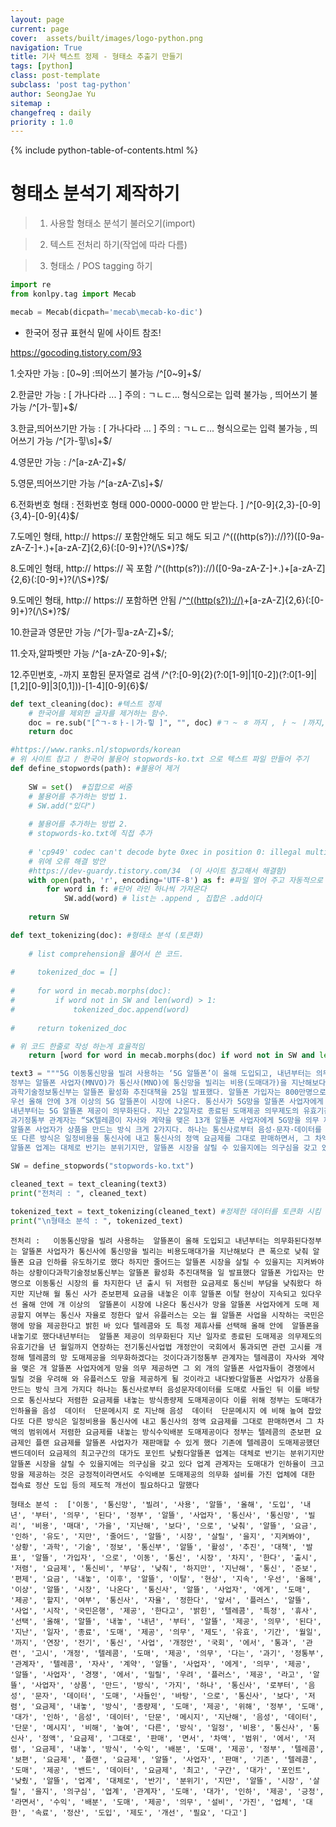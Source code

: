 ```yaml
---
layout: page
current: page
cover:  assets/built/images/logo-python.png
navigation: True
title: 기사 텍스트 정제 - 형태소 추출기 만들기
tags: [python]  
class: post-template
subclass: 'post tag-python'
author: SeongJae Yu
sitemap :
changefreq : daily
priority : 1.0
---
```

{% include python-table-of-contents.html %}

# 형태소 분석기 제작하기

> 1. 사용할 형태소 분석기 불러오기(import)

> 2. 텍스트 전처리 하기(작업에 따라 다름)

> 3. 형태소 / POS tagging 하기


```python
import re
from konlpy.tag import Mecab

mecab = Mecab(dicpath='mecab\mecab-ko-dic')


```

* 한국어 정규 표현식
  밑에 사이트 참조!


https://gocoding.tistory.com/93


1.숫자만 가능 : [0~9] :띄어쓰기 불가능
/^[0~9]+$/

2.한글만 가능 : [ 가나다라 ... ] 주의 : ㄱㄴㄷ... 형식으로는 입력 불가능 , 띄어쓰기 불가능
/^[가-힣]+$/



3.한글,띄어쓰기만 가능 : [ 가나다라 ... ] 주의 : ㄱㄴㄷ... 형식으로는 입력 불가능 , 띄어쓰기 가능
/^[가-힣\s]+$/



4.영문만 가능 :
/^[a-zA-Z]+$/



5.영문,띄어쓰기만 가능
/^[a-zA-Z\s]+$/



6.전화번호 형태 : 전화번호 형태 000-0000-0000 만 받는다. ]
/^[0-9]{2,3}-[0-9]{3,4}-[0-9]{4}$/



7.도메인 형태, http:// https:// 포함안해도 되고 해도 되고
/^(((http(s?))\:\/\/)?)([0-9a-zA-Z\-]+\.)+[a-zA-Z]{2,6}(\:[0-9]+)?(\/\S*)?$/



8.도메인 형태, http:// https:// 꼭 포함
/^((http(s?))\:\/\/)([0-9a-zA-Z\-]+\.)+[a-zA-Z]{2,6}(\:[0-9]+)?(\/\S*)?$/



9.도메인 형태, http:// https:// 포함하면 안됨
/^[^((http(s?))\:\/\/)]([0-9a-zA-Z\-]+\.)+[a-zA-Z]{2,6}(\:[0-9]+)?(\/\S*)?$/



10.한글과 영문만 가능
/^[가-힣a-zA-Z]+$/;



11.숫자,알파벳만 가능
/^[a-zA-Z0-9]+$/;



12.주민번호, -까지 포함된 문자열로 검색
/^(?:[0-9]{2}(?:0[1-9]|1[0-2])(?:0[1-9]|[1,2][0-9]|3[0,1]))-[1-4][0-9]{6}$/





```python
def text_cleaning(doc): #텍스트 정제 
    # 한국어를 제외한 글자를 제거하는 함수.
    doc = re.sub("[^ㄱ-ㅎㅏ-ㅣ가-힣 ]", "", doc) #ㄱ ~ ㅎ 까지 , ㅏ ~ ㅣ까지, 가 ~ 힣 까지 , 띄어쓰기 꼭 포함 해주기~ 
    return doc

#https://www.ranks.nl/stopwords/korean
# 위 사이트 참고 / 한국어 불용어 stopwords-ko.txt 으로 텍스트 파일 만들어 주기 
def define_stopwords(path): #불용어 제거
    
    SW = set()  #집합으로 써줌
    # 불용어를 추가하는 방법 1.
    # SW.add("있다")
    
    # 불용어를 추가하는 방법 2.
    # stopwords-ko.txt에 직접 추가
    
    # 'cp949' codec can't decode byte 0xec in position 0: illegal multibyte sequence
    # 위에 오류 해결 방안
    #https://dev-guardy.tistory.com/34  (이 사이트 참고해서 해결함)
    with open(path, 'r', encoding='UTF-8') as f: #파일 열어 주고 자동적으로 닫아준다
        for word in f: #단어 라인 하나씩 가져온다 
            SW.add(word) # list는 .append , 집합은 .add이다 
            
    return SW

def text_tokenizing(doc): #형태소 분석 (토큰화)
    
    # list comprehension을 풀어서 쓴 코드.
    
#     tokenized_doc = []
    
#     for word in mecab.morphs(doc):
#         if word not in SW and len(word) > 1:
#             tokenized_doc.append(word)
    
#     return tokenized_doc    

# 위 코드 한줄로 작성 하는게 효율적임 
    return [word for word in mecab.morphs(doc) if word not in SW and len(word) > 1] # not in 을 사용 함 으로써 SW 포함되지 않도록 함 
```


```python
text3 = """5G 이동통신망을 빌려 사용하는 ‘5G 알뜰폰’이 올해 도입되고, 내년부터는 의무화된다.
정부는 알뜰폰 사업자(MNVO)가 통신사(MNO)에 통신망을 빌리는 비용(도매대가)을 지난해보다 큰 폭으로 낮춰, 알뜰폰 요금 인하를 유도하기로 했다. 하지만 줄어드는 알뜰폰 시장을 살릴 수 있을지는 지켜봐야 하는 상황이다.
과학기술정보통신부는 알뜰폰 활성화 추진대책을 25일 발표했다. 알뜰폰 가입자는 800만명으로 이동통신 시장의 12%를 차지한다. 2011년 출시 뒤 저렴한 요금제로 통신비 부담을 낮춰왔다. 하지만 지난해 5월 통신 3사가 준보편제 요금을 내놓은 이후 알뜰폰 이탈 현상이 지속되고 있다.
우선 올해 안에 3개 이상의 5G 알뜰폰이 시장에 나온다. 통신사가 5G망을 알뜰폰 사업자에게 도매 제공할지 여부는 통신사 자율로 정한다. 앞서 LG유플러스는 오는 10월 알뜰폰 사업을 시작하는 KB국민은행에 5G망을 제공한다고 밝힌 바 있다. SK텔레콤와 KT도 특정 제휴사를 선택해 올해 안에 5G 알뜰폰을 내놓기로 했다.
내년부터는 5G 알뜰폰 제공이 의무화된다. 지난 22일자로 종료된 도매제공 의무제도의 유효기간을 2022년 9월22일까지 연장하는 전기통신사업법 개정안이 국회에서 통과되면, 관련 고시를 개정해 SK텔레콤의 5G망 도매제공을 의무화하겠다는 것이다.
과기정통부 관계자는 “SK텔레콤이 자사와 계약을 맺은 13개 알뜰폰 사업자에게 5G망을 의무 제공하면, 그 외 31개의 알뜰폰 사업자들이 경쟁에서 밀릴 것을 우려해 KT와 LG유플러스도 5G망을 제공하게 될 것”이라고 내다봤다.
알뜰폰 사업자가 상품을 만드는 방식 크게 2가지다. 하나는 통신사로부터 음성·문자·데이터를 도매로 사들인 뒤 이를 바탕으로 통신사보다 저렴한 요금제를 내놓는 방식(종량제 도매제공)이다. 이를 위해 정부는 도매대가 인하율을 음성 17.8%, 데이터 19.2%, 단문메시지 1.15%로, 지난해 음성 15.1%, 데이터 19.1%, 단문메시지 1.13%에 비해 높여 잡았다.
또 다른 방식은 일정비용을 통신사에 내고 통신사의 정액 요금제를 그대로 판매하면서, 그 차액의 범위에서 저렴한 요금제를 내놓는 방식(수익배분 도매제공)이다. 정부는 SK텔레콤의 준보편 요금제인 ‘T플랜 요금제’를 알뜰폰 사업자가 재판매할 수 있게 했다. 기존에 SK텔레콤이 도매제공했던 ‘밴드데이터 요금제’의 최고구간의 대가도 1.5%포인트 낮췄다.
알뜰폰 업계는 대체로 반기는 분위기지만, 알뜰폰 시장을 살릴 수 있을지에는 의구심을 갖고 있다. 업계 관계자는 “도매대가 인하율이 크고, 5G망을 제공하는 것은 긍정적”이라면서도 “수익배분 도매제공의 의무화, 설비를 가진 업체에 대한 접속료 정산 도입 등의 제도적 개선이 필요하다”고 말했다."""
```


```python
SW = define_stopwords("stopwords-ko.txt")

cleaned_text = text_cleaning(text3)
print("전처리 : ", cleaned_text)

tokenized_text = text_tokenizing(cleaned_text) #정제한 데이터를 토큰화 시킴 
print("\n형태소 분석 : ", tokenized_text)
```

    전처리 :   이동통신망을 빌려 사용하는  알뜰폰이 올해 도입되고 내년부터는 의무화된다정부는 알뜰폰 사업자가 통신사에 통신망을 빌리는 비용도매대가을 지난해보다 큰 폭으로 낮춰 알뜰폰 요금 인하를 유도하기로 했다 하지만 줄어드는 알뜰폰 시장을 살릴 수 있을지는 지켜봐야 하는 상황이다과학기술정보통신부는 알뜰폰 활성화 추진대책을 일 발표했다 알뜰폰 가입자는 만명으로 이동통신 시장의 를 차지한다 년 출시 뒤 저렴한 요금제로 통신비 부담을 낮춰왔다 하지만 지난해 월 통신 사가 준보편제 요금을 내놓은 이후 알뜰폰 이탈 현상이 지속되고 있다우선 올해 안에 개 이상의  알뜰폰이 시장에 나온다 통신사가 망을 알뜰폰 사업자에게 도매 제공할지 여부는 통신사 자율로 정한다 앞서 유플러스는 오는 월 알뜰폰 사업을 시작하는 국민은행에 망을 제공한다고 밝힌 바 있다 텔레콤와 도 특정 제휴사를 선택해 올해 안에  알뜰폰을 내놓기로 했다내년부터는  알뜰폰 제공이 의무화된다 지난 일자로 종료된 도매제공 의무제도의 유효기간을 년 월일까지 연장하는 전기통신사업법 개정안이 국회에서 통과되면 관련 고시를 개정해 텔레콤의 망 도매제공을 의무화하겠다는 것이다과기정통부 관계자는 텔레콤이 자사와 계약을 맺은 개 알뜰폰 사업자에게 망을 의무 제공하면 그 외 개의 알뜰폰 사업자들이 경쟁에서 밀릴 것을 우려해 와 유플러스도 망을 제공하게 될 것이라고 내다봤다알뜰폰 사업자가 상품을 만드는 방식 크게 가지다 하나는 통신사로부터 음성문자데이터를 도매로 사들인 뒤 이를 바탕으로 통신사보다 저렴한 요금제를 내놓는 방식종량제 도매제공이다 이를 위해 정부는 도매대가 인하율을 음성  데이터  단문메시지 로 지난해 음성  데이터  단문메시지 에 비해 높여 잡았다또 다른 방식은 일정비용을 통신사에 내고 통신사의 정액 요금제를 그대로 판매하면서 그 차액의 범위에서 저렴한 요금제를 내놓는 방식수익배분 도매제공이다 정부는 텔레콤의 준보편 요금제인 플랜 요금제를 알뜰폰 사업자가 재판매할 수 있게 했다 기존에 텔레콤이 도매제공했던 밴드데이터 요금제의 최고구간의 대가도 포인트 낮췄다알뜰폰 업계는 대체로 반기는 분위기지만 알뜰폰 시장을 살릴 수 있을지에는 의구심을 갖고 있다 업계 관계자는 도매대가 인하율이 크고 망을 제공하는 것은 긍정적이라면서도 수익배분 도매제공의 의무화 설비를 가진 업체에 대한 접속료 정산 도입 등의 제도적 개선이 필요하다고 말했다
    
    형태소 분석 :  ['이동', '통신망', '빌려', '사용', '알뜰', '올해', '도입', '내년', '부터', '의무', '된다', '정부', '알뜰', '사업자', '통신사', '통신망', '빌리', '비용', '매대', '가을', '지난해', '보다', '으로', '낮춰', '알뜰', '요금', '인하', '유도', '지만', '줄어드', '알뜰', '시장', '살릴', '을지', '지켜봐야', '상황', '과학', '기술', '정보', '통신부', '알뜰', '활성', '추진', '대책', '발표', '알뜰', '가입자', '으로', '이동', '통신', '시장', '차지', '한다', '출시', '저렴', '요금제', '통신비', '부담', '낮춰', '하지만', '지난해', '통신', '준보', '편제', '요금', '내놓', '이후', '알뜰', '이탈', '현상', '지속', '우선', '올해', '이상', '알뜰', '시장', '나온다', '통신사', '알뜰', '사업자', '에게', '도매', '제공', '할지', '여부', '통신사', '자율', '정한다', '앞서', '플러스', '알뜰', '사업', '시작', '국민은행', '제공', '한다고', '밝힌', '텔레콤', '특정', '휴사', '선택', '올해', '알뜰', '내놓', '내년', '부터', '알뜰', '제공', '의무', '된다', '지난', '일자', '종료', '도매', '제공', '의무', '제도', '유효', '기간', '월일', '까지', '연장', '전기', '통신', '사업', '개정안', '국회', '에서', '통과', '관련', '고시', '개정', '텔레콤', '도매', '제공', '의무', '다는', '과기', '정통부', '관계자', '텔레콤', '자사', '계약', '알뜰', '사업자', '에게', '의무', '제공', '알뜰', '사업자', '경쟁', '에서', '밀릴', '우려', '플러스', '제공', '라고', '알뜰', '사업자', '상품', '만드', '방식', '가지', '하나', '통신사', '로부터', '음성', '문자', '데이터', '도매', '사들인', '바탕', '으로', '통신사', '보다', '저렴', '요금제', '내놓', '방식', '종량제', '도매', '제공', '위해', '정부', '도매', '대가', '인하', '음성', '데이터', '단문', '메시지', '지난해', '음성', '데이터', '단문', '메시지', '비해', '높여', '다른', '방식', '일정', '비용', '통신사', '통신사', '정액', '요금제', '그대로', '판매', '면서', '차액', '범위', '에서', '저렴', '요금제', '내놓', '방식', '수익', '배분', '도매', '제공', '정부', '텔레콤', '보편', '요금제', '플랜', '요금제', '알뜰', '사업자', '판매', '기존', '텔레콤', '도매', '제공', '밴드', '데이터', '요금제', '최고', '구간', '대가', '포인트', '낮췄', '알뜰', '업계', '대체로', '반기', '분위기', '지만', '알뜰', '시장', '살릴', '을지', '의구심', '업계', '관계자', '도매', '대가', '인하', '제공', '긍정', '라면서', '수익', '배분', '도매', '제공', '의무', '설비', '가진', '업체', '대한', '속료', '정산', '도입', '제도', '개선', '필요', '다고']



```python

```
